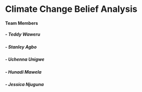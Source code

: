 # Climate Change Belief Analysis

#### Team Members
##### - Teddy Waweru
##### - Stanley Agbo
##### - Uchenna Unigwe
##### - Hunadi Mawela
##### - Jessica Njuguna
